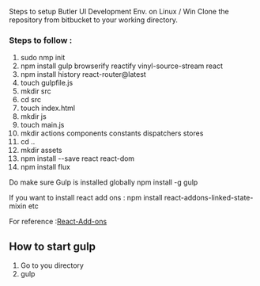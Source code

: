 Steps to setup Butler UI Development Env. on Linux / Win
    Clone the repository from bitbucket to your working directory.
### Steps to follow : 
1. sudo nmp init
2. npm install gulp browserify reactify vinyl-source-stream react
3. npm install history react-router@latest
4. touch gulpfile.js
5. mkdir src
6. cd src
7. touch index.html
8. mkdir js
9. touch main.js
10. mkdir actions components constants dispatchers stores
11. cd ..
12. mkdir assets
13. npm install --save react react-dom
14. npm install flux

Do make sure Gulp is installed globally 
   npm install -g gulp

If you want to install react add ons :
npm install react-addons-linked-state-mixin etc

For reference :[React-Add-ons](https://facebook.github.io/react/docs/addons.html)

## How to start gulp ##

1. Go to you directory 
2. gulp
